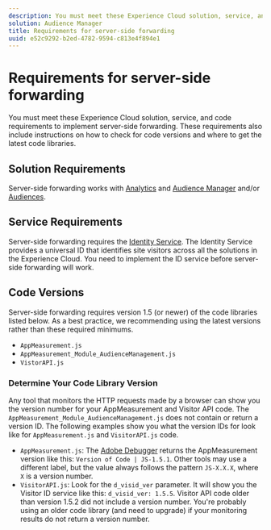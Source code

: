 ```yaml
---
description: You must meet these Experience Cloud solution, service, and code requirements to implement server-side forwarding. These requirements also include instructions on how to check for code versions and where to get the latest code libraries.
solution: Audience Manager
title: Requirements for server-side forwarding
uuid: e52c9292-b2ed-4782-9594-c813e4f894e1
---
```


# Requirements for server-side forwarding

You must meet these Experience Cloud solution, service, and code requirements to implement server-side forwarding. These requirements also include instructions on how to check for code versions and where to get the latest code libraries.

## Solution Requirements

Server-side forwarding works with [Analytics](https://www.adobe.com/data-analytics-cloud/analytics.html) and [Audience Manager](https://www.adobe.com/data-analytics-cloud/audience-manager.html) and/or [Audiences](https://marketing.adobe.com/resources/help/en_US/mcloud/audience_library.html).

## Service Requirements

Server-side forwarding requires the [Identity Service](https://marketing.adobe.com/resources/help/en_US/mcvid/). The Identity Service provides a universal ID that identifies site visitors across all the solutions in the Experience Cloud. You need to implement the ID service before server-side forwarding will work.

## Code Versions

Server-side forwarding requires version 1.5 (or newer) of the code libraries listed below. As a best practice, we recommending using the latest versions rather than these required minimums.

*   `AppMeasurement.js`
*   `AppMeasurement_Module_AudienceManagement.js`
*   `VistorAPI.js`

### Determine Your Code Library Version

Any tool that monitors the HTTP requests made by a browser can show you the version number for your AppMeasurement and Visitor API code. The `AppMeasurement_Module_AudienceManagement.js` does not contain or return a version ID. The following examples show you what the version IDs for look like for `AppMeasurement.js` and `VisitorAPI.js` code.

*   `AppMeasurement.js`: The [Adobe Debugger](https://marketing.adobe.com/resources/help/en_US/sc/implement/debugger.html) returns the AppMeasurement version like this: `Version of Code | JS-1.5.1`. Other tools may use a different label, but the value always follows the pattern `JS-X.X.X`, where `X` is a version number.
*   `VisitorAPI.js`: Look for the `d_visid_ver` parameter. It will show you the Visitor ID service like this: `d_visid_ver: 1.5.5`. Visitor API code older than version 1.5.2 did not include a version number. You're probably using an older code library (and need to upgrade) if your monitoring results do not return a version number.
